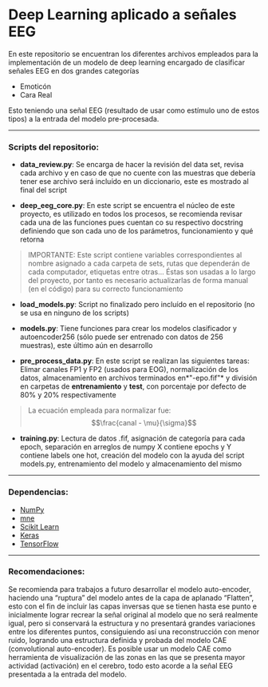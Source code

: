 # Deep Learning aplicado a señales EEG
En este repositorio se encuentran los diferentes archivos empleados para la implementación de un modelo de deep learning encargado de clasificar señales EEG en dos grandes categorías
- Emoticón 
- Cara Real

Esto teniendo una señal EEG (resultado de usar como estímulo uno de estos tipos) a la entrada del modelo pre-procesada.


------------


### Scripts del repositorio:
- **data_review.py**: Se encarga de hacer la revisión del data set, revisa cada archivo y en caso de que no cuente con las muestras que debería tener ese archivo será incluído en un diccionario, este es mostrado al final del script

- **deep_eeg_core.py**: En este script se encuentra el núcleo de este proyecto, es utilizado en todos los procesos, se recomienda revisar cada una de las funciones pues cuentan co su respectivo docstring definiendo que son cada uno de los parámetros, funcionamiento y qué retorna

> IMPORTANTE: Este script contiene variables correspondientes al nombre asignado a cada carpeta de sets, rutas que dependerán de cada computador, etiquetas entre otras... Éstas son usadas a lo largo del proyecto, por tanto es necesario actualizarlas de forma manual (en el código) para su correcto funcionamiento


- **load_models.py**: Script no finalizado pero incluído en el repositorio (no se usa en ninguno de los scripts)

- **models.py**: Tiene funciones para crear los modelos clasificador y autoencoder256 (sólo puede ser entrenado con datos de 256 muestras), este último aún en desarrollo

- **pre_process_data.py**: En este script se realizan las siguientes tareas: Elimar canales FP1 y FP2 (usados para EOG), normalización de los datos, almacenamiento en archivos terminados en*"-epo.fif"* y división en carpetas de **entrenamiento** y **test**, con porcentaje por defecto de 80% y 20% respectivamente

> La ecuación empleada para normalizar fue:
$$\frac{canal  -  \mu}{\sigma}$$

- **training.py**: Lectura de datos .fif, asignación de categoría para cada epoch, separación en arreglos de numpy X contiene epochs y Y contiene labels one hot, creación del modelo con la ayuda del script models.py, entrenamiento del modelo y almacenamiento del mismo


------------


### Dependencias:

- [NumPy](https://numpy.org/ "NumPy")
- [mne](https://mne.tools/stable/install/index.html "mne")
- [Scikit Learn](https://scikit-learn.org/stable/install.html "Scikit Learn")
- [Keras](https://keras.io/#installation "Keras")
- [TensorFlow](https://www.tensorflow.org/install/pip "TensorFlow")


------------

### Recomendaciones:

Se recomienda para trabajos a futuro desarrollar el modelo auto-encoder, haciendo una “ruptura” del modelo antes de la capa de aplanado “Flatten”, esto con el fin de incluir las capas inversas que se tienen hasta ese punto e inicialmente lograr recrear la señal original al modelo que no será realmente igual, pero si conservará la estructura y no presentará grandes variaciones entre los diferentes puntos, consiguiendo así una reconstrucción con menor ruido, logrando una estructura definida y probada del modelo CAE (convolutional auto-encoder). Es posible usar un modelo CAE como herramienta de visualización de las zonas en las que se presenta mayor actividad (activación) en el cerebro, todo esto acorde a la señal EEG presentada a la entrada del modelo.